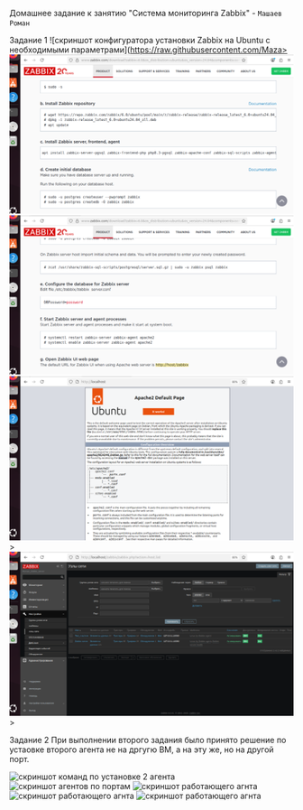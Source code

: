 Домашнее задание к занятию "Система мониторинга Zabbix" - `Машаев Роман`



Задание 1
![скриншот конфигуратора установки Zabbix на Ubuntu с необходимыми параметрами](https://raw.githubusercontent.com/Maza>
![скриншот перечня использованных команд](https://raw.githubusercontent.com/Mazaich/zabbix-p.1/main/2.png)
![скриншот перечня использованных команд](https://raw.githubusercontent.com/Mazaich/zabbix-p.1/main/3.png)
![скриншот работающего Apach сервера на локальном хосте](https://raw.githubusercontent.com/Mazaich/zabbix-p.1/main/4.png)>
![скриншот запущенного zabbix сервера и работающего агента](https://raw.githubusercontent.com/Mazaich/zabbix-p.1/main/5.png)>



Задание 2
 При выполнении второго задания было принято решение по устаовке второго агента не на дргугю ВМ, а на эту же,
но на другой порт.

![скриншот команд по установке 2 агента](https://raw.githubusercontent.com/Mazaich/zabbix_p.1/main/6.png)
![скриншот агентов по портам](https://raw.githubusercontent.com/Mazaich/zabbix_p.1/main/9.png)
![скриншот работающего агнта](https://raw.githubusercontent.com/Mazaich/zabbix_p.1/main/13.png)
![скриншот работающего агнта](https://raw.githubusercontent.com/Mazaich/zabbix_p.1/main/14.png)
![скриншот работающего агнта](https://raw.githubusercontent.com/Mazaich/zabbix_p.1/main/15.png)
